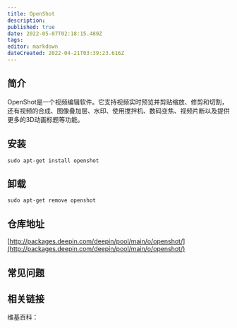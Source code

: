 ```yaml
---
title: OpenShot
description: 
published: true
date: 2022-05-07T02:18:15.489Z
tags: 
editor: markdown
dateCreated: 2022-04-21T03:39:23.616Z
---
```


## 简介

OpenShot是一个视频编辑软件。它支持视频实时预览并剪贴缩放、修剪和切割，还有视频的合成、图像叠加层、水印、使用搅拌机、数码变焦、视频片断以及提供更多的3D动画标题等功能。

## 安装

`sudo apt-get install openshot`

## 卸载

`sudo apt-get remove openshot`

## 仓库地址

[http://packages.deepin.com/deepin/pool/main/o/openshot/](http://packages.deepin.com/deepin/pool/main/o/openshot/)


## 常见问题


## 相关链接

维基百科：